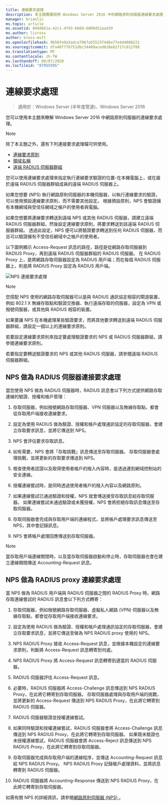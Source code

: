 ```yaml
---
title: 連線要求處理
description: 本主題概要說明 Windows Server 2016 中的網路原則伺服器連線要求處理。
manager: brianlic
ms.topic: article
ms.assetid: 849d661a-42c1-4f93-b669-6009d52aad39
ms.author: lizross
author: eross-msft
ms.openlocfilehash: 9b50fe9a3adce7967a555237446e77e4d4080221
ms.sourcegitcommit: dfa48f77b751dbc34409aced628eb2f17c912f08
ms.translationtype: MT
ms.contentlocale: zh-TW
ms.lasthandoff: 08/07/2020
ms.locfileid: "87955595"
---
```

# <a name="connection-request-processing"></a>連線要求處理

>適用於：Windows Server (半年度管道)、Windows Server 2016

您可以使用本主題來瞭解 Windows Server 2016 中網路原則伺服器的連線要求處理。

>[!NOTE]
>除了本主題之外，還有下列連接要求處理檔可供使用。
> - [連線要求原則](nps-crp-crpolicies.md)
> - [領域名稱](nps-crp-realm-names.md)
> - [遠端 RADIUS 伺服器群組](nps-crp-rrsg.md)

您可以使用連線要求處理來指定執行連線要求驗證的位置-在本機電腦上，或在屬於遠端 RADIUS 伺服器群組成員的遠端 RADIUS 伺服器上。

如果您想要 (NPS) 執行網路原則伺服器的本機伺服器，以執行連線要求的驗證，可以使用預設連線要求原則，而不需要其他設定。 根據預設原則，NPS 會驗證擁有本機網域與受信任網域之帳戶的使用者與電腦。

如果您想要將連線要求轉送到遠端 NPS 或其他 RADIUS 伺服器，請建立遠端 RADIUS 伺服器群組，然後設定連線要求原則，將要求轉送到該遠端 RADIUS 伺服器群組。 透過此設定，NPS 便可以將驗證要求轉送到任何 RADIUS 伺服器，而且可以驗證擁有不受信任網域中之帳戶的使用者。

以下圖例顯示 Access-Request 訊息的路徑，路徑是從網路存取伺服器到 RADIUS Proxy，再到遠端 RADIUS 伺服器群組的 RADIUS 伺服器。 在 RADIUS Proxy 上，是將網路存取伺服器設定為 RADIUS 用戶端；而在每個 RADIUS 伺服器上，則是將 RADIUS Proxy 設定為 RADIUS 用戶端。


![NPS 連接要求處理](../../media/Nps-Connection-Request-Processing/Nps-Connection-Request-Processing.jpg)


>[!NOTE]
>您搭配 NPS 使用的網路存取伺服器可以是與 RADIUS 通訊協定相容的閘道裝置，例如 802.1 X 無線存取點和驗證交換器、執行遠端存取的伺服器，設定為 VPN 或撥號伺服器，或其他與 RADIUS 相容的裝置。

如果要讓 NPS 在本機處理某些驗證要求，而將其他要求轉送到遠端 RADIUS 伺服器群組，請設定一個以上的連線要求原則。

若要設定連線要求原則來指定要處理驗證要求的 NPS 或 RADIUS 伺服器群組，請參閱連線要求原則。

若要指定要轉送驗證要求的 NPS 或其他 RADIUS 伺服器，請參閱遠端 RADIUS 伺服器群組。

## <a name="nps-as-a-radius-server-connection-request-processing"></a>NPS 做為 RADIUS 伺服器連接要求處理

當您使用 NPS 做為 RADIUS 伺服器時，RADIUS 訊息會以下列方式提供網路存取連線的驗證、授權和帳戶管理：

1. 存取伺服器，例如撥號網路存取伺服器、VPN 伺服器以及無線存取點，都會從存取用戶端接收連線要求。

2. 設定為使用 RADIUS 做為驗證、授權和帳戶處理通訊協定的存取伺服器，會建立存取要求訊息，並將它傳送到 NPS。

3. NPS 會評估要求存取訊息。

4. 如有需要，NPS 會將「存取挑戰」訊息傳送至存取伺服器。 存取伺服器會處理挑戰，並將更新的存取要求傳送到 NPS。

5. 檢查使用者認證以及取得使用者帳戶的撥入內容時，是透過連到網域控制站的安全連線。

6. 授權連線嘗試時，是同時透過使用者帳戶的撥入內容以及網路原則。

7. 如果連線嘗試已通過驗證和授權，NPS 就會傳送接受存取訊息給存取伺服器。 如果連線嘗試未通過驗證或未獲授權，NPS 會將拒絕存取訊息傳送至存取伺服器。

8. 存取伺服器會完成與存取用戶端的連線程式，並將帳戶處理要求訊息傳送至 NPS，其中會記錄訊息。

9. NPS 會將帳戶處理回應傳送到存取伺服器。

>[!NOTE]
>當存取用戶端連線關閉時，以及當存取伺服器啟動和停止時，存取伺服器也會在建立連線期間傳送 Accounting-Request 訊息。

## <a name="nps-as-a-radius-proxy-connection-request-processing"></a>NPS 做為 RADIUS proxy 連線要求處理

當 NPS 做為 RADIUS 用戶端與 RADIUS 伺服器之間的 RADIUS Proxy 時，網路存取連線嘗試的 RADIUS 訊息會以下列方式轉寄：

1. 存取伺服器，例如撥號網路存取伺服器、虛擬私人網路 (VPN) 伺服器以及無線存取點，都會從存取用戶端接收連線要求。

2. 設定為使用 RADIUS 做為驗證、授權和帳戶處理通訊協定的存取伺服器，會建立存取要求訊息，並將它傳送至做為 NPS RADIUS proxy 使用的 NPS。

3. NPS RADIUS Proxy 接收 Access-Request 訊息，並根據本機設定的連線要求原則，判斷將 Access-Request 訊息轉寄到何處。

4. NPS RADIUS Proxy 將 Access-Request 訊息轉寄到適當的 RADIUS 伺服器。

5. RADIUS 伺服器評估 Access-Request 訊息。

6. 必要時，RADIUS 伺服器將 Access-Challenge 訊息傳送到 NPS RADIUS Proxy，在此將它轉寄到存取伺服器。 存取伺服器處理與存取用戶端的挑戰，並將更新的 Access-Request 傳送到 NPS RADIUS Proxy，在此將它轉寄到 RADIUS 伺服器。

7. RADIUS 伺服器驗證並授權連線嘗試。

8. 如果同時驗證和授權連線嘗試，RADIUS 伺服器會將 Access-Challenge 訊息傳送到 NPS RADIUS Proxy，在此將它轉寄到存取伺服器。 如果既未驗證也未授權連線嘗試，RADIUS 伺服器會將 Access-Reject 訊息傳送到 NPS RADIUS Proxy，在此將它轉寄到存取伺服器。

9. 存取伺服器完成與存取用戶端的連線程序，並傳送 Accounting-Request 訊息給 NPS RADIUS Proxy。 NPS RADIUS Proxy 記錄帳戶處理資料，並將訊息轉寄到 RADIUS 伺服器。

10. RADIUS 伺服器將 Accounting-Response 傳送到 NPS RADIUS Proxy，在此將它轉寄到存取伺服器。

如需有關 NPS 的詳細資訊，請參閱[網路原則伺服器 (NPS) ](nps-top.md)。

